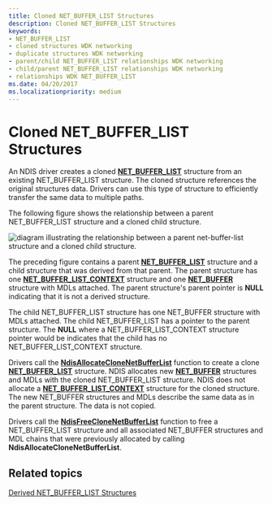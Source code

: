 ```yaml
---
title: Cloned NET_BUFFER_LIST Structures
description: Cloned NET_BUFFER_LIST Structures
keywords:
- NET_BUFFER_LIST
- cloned structures WDK networking
- duplicate structures WDK networking
- parent/child NET_BUFFER_LIST relationships WDK networking
- child/parent NET_BUFFER_LIST relationships WDK networking
- relationships WDK NET_BUFFER_LIST
ms.date: 04/20/2017
ms.localizationpriority: medium
---
```


# Cloned NET\_BUFFER\_LIST Structures





An NDIS driver creates a cloned [**NET\_BUFFER\_LIST**](/windows-hardware/drivers/ddi/nbl/ns-nbl-net_buffer_list) structure from an existing NET\_BUFFER\_LIST structure. The cloned structure references the original structures data. Drivers can use this type of structure to efficiently transfer the same data to multiple paths.

The following figure shows the relationship between a parent NET\_BUFFER\_LIST structure and a cloned child structure.

![diagram illustrating the relationship between a parent net\-buffer\-list structure and a cloned child structure.](images/netbufferlistclone.png)

The preceding figure contains a parent [**NET\_BUFFER\_LIST**](/windows-hardware/drivers/ddi/nbl/ns-nbl-net_buffer_list) structure and a child structure that was derived from that parent. The parent structure has one [**NET\_BUFFER\_LIST\_CONTEXT**](/windows-hardware/drivers/ddi/nbl/ns-nbl-net_buffer_list_context) structure and one [**NET\_BUFFER**](/windows-hardware/drivers/ddi/nbl/ns-nbl-net_buffer) structure with MDLs attached. The parent structure's parent pointer is **NULL** indicating that it is not a derived structure.

The child NET\_BUFFER\_LIST structure has one NET\_BUFFER structure with MDLs attached. The child NET\_BUFFER\_LIST has a pointer to the parent structure. The **NULL** where a NET\_BUFFER\_LIST\_CONTEXT structure pointer would be indicates that the child has no NET\_BUFFER\_LIST\_CONTEXT structure.

Drivers call the [**NdisAllocateCloneNetBufferList**](/windows-hardware/drivers/ddi/nblapi/nf-nblapi-ndisallocateclonenetbufferlist) function to create a clone [**NET\_BUFFER\_LIST**](/windows-hardware/drivers/ddi/nbl/ns-nbl-net_buffer_list) structure. NDIS allocates new [**NET\_BUFFER**](/windows-hardware/drivers/ddi/nbl/ns-nbl-net_buffer) structures and MDLs with the cloned NET\_BUFFER\_LIST structure. NDIS does not allocate a [**NET\_BUFFER\_LIST\_CONTEXT**](/windows-hardware/drivers/ddi/nbl/ns-nbl-net_buffer_list_context) structure for the cloned structure. The new NET\_BUFFER structures and MDLs describe the same data as in the parent structure. The data is not copied.

Drivers call the [**NdisFreeCloneNetBufferList**](/windows-hardware/drivers/ddi/nblapi/nf-nblapi-ndisfreeclonenetbufferlist) function to free a NET\_BUFFER\_LIST structure and all associated NET\_BUFFER structures and MDL chains that were previously allocated by calling **NdisAllocateCloneNetBufferList**.

## Related topics


[Derived NET\_BUFFER\_LIST Structures](derived-net-buffer-list-structures.md)

 

